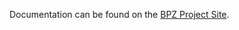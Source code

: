 Documentation can be found on the [BPZ Project Site](https://github.com/IGood/boilerplatezero#readme).
